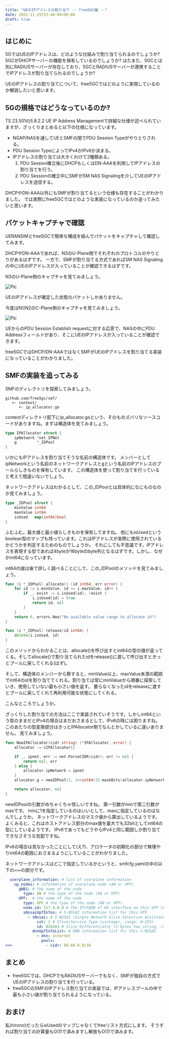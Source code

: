 ```yaml
---
title: "UEのIPアドレスの割り当て -- free5GC編 --"
date: 2021-11-25T15:40:00+09:00
draft: true
---
```


## はじめに

5GではUEのIPアドレスは、どのような仕組みで割り当てられるのでしょうか?
5GCがDHCPサーバーの機能を保有しているのでしょうか?
はたまた、5GCとは別にRADIUSサーバーが存在しており、5GCとRADIUSサーバーが連携することでIPアドレスが割り当てられるのでしょうか?

UEのIPアドレスの割り当てについて、free5GCではどのように実現しているのか解説したいと思います。


## 5Gの規格ではどうなっているのか?

TS 23.501の5.8.2.2 UE IP Address Managementで詳細な仕様が述べられていますが、ざっくりまとめると以下の仕様になっています。

* NGAP/NASを通してUEとSMFの間でPDU Session Typeがやりとりされる。
* PDU Session TypeによってIPv4かIPv6か決まる。
* IPアドレスの割り当ては大きくわけて2種類ある。
  1. PDU Session確立後にDHCPもしくはDN-AAAを利用してIPアドレスの割り当てを行う。
  2. PDU Sessionの確立中にSMFがSM NAS Signalingを介してUEのIPアドレスを送信する。

DHCPやDN-AAA以外にもSMFが割り当てるという仕様も存在することがわかりました。
では実際にfree5GCではどのような実装になっているのか追ってみたいと思います。


## パケットキャプチャで確認

UERANSIMとfree5GCで簡単な構成を組んでパケットをキャプチャして確認してみます。

DHCPやDN-AAAであれば、N3のU-Plane側でそれぞれのプロトコルのやりとりがあるはずです。 一方で、SMFが割り当てる方式であればSM NAS Signalingの中にUEのIPアドレスが入っていることが確認できるはずです。

N3のU-Plane側のキャプチャを見てみましょう。

![Pic](n3.png)

UEのIPアドレスが確定した状態のパケットしかありません。

今度はN1/N2のC-Plane側のキャプチャを見てみましょう。

![Pic](nas-signaling.png)

UEからのPDU Session Establish requestに対する応答で、NASの中にPDU Addressフィールドがあり、そこにUEのIPアドレスが入っていることが確認できます。

free5GCではDHCP/DN-AAAではなくSMFがUEのIPアドレスを割り当てる実装になっていることがわかりました。


## SMFの実装を追ってみる

SMFのディレクトリを探索してみましょう。

```
github.com/free5gc/smf/
   +- context/
      +- ip_allocator.go
```

contextディレクトリ配下にip_allocator.goという、そのものズバリなソースコードがありますね。まずは構造体を見てみましょう。


```go
type IPAllocator struct {
	ipNetwork *net.IPNet
	g         *_IDPool
}
```

いかにもIPアドレスを割り当てそうな名前の構造体です。
メンバーとしてipNetworkという名前のネットワークアドレスとgという名前のIPアドレスのプールらしきものを保有しています。
この構造体を使って割り当てを行っていると考えて間違いないでしょう。

ネットワークアドレスはわかるとして、この_IDPoolとは具体的になにものなのか見てみましょう。


```go
type _IDPool struct {
	minValue int64
	maxValue int64
	isUsed   map[int64]bool
}
```

ふむふむ。最大値と最小値らしきものを保有してますね。
他にもisUsedというboolean型のマップも持っています。これはIPアドレスが実際に使用されているかどうかを判定するためのものでしょうか。
それにしても不思議です。IPアドレスを表現する型であれば4byteか16byteのbyte列となるはずです。しかし、なぜかint64になっています。

int64の謎は後で詳しく調べることにして、この_IDPoolのメソッドを見てみましょう。

```go
func (i *_IDPool) allocate() (id int64, err error) {
	for id := i.minValue; id <= i.maxValue; id++ {
		if _, exist := i.isUsed[id]; !exist {
			i.isUsed[id] = true
			return id, nil
		}
	}
	return 0, errors.New("No available value range to allocate id")
}

func (i *_IDPool) release(id int64) {
	delete(i.isUsed, id)
}
```

このメソッドからわかることは、allocate()を呼び出すとint64の型の値が返ってくる。そしてallocate()で割り当てられたidをrelease()に渡して呼び出すときっとプールに戻してくれる(はず)。

そして、構造体のメンバーから察すると、minValue以上、maxValue未満の範囲でint64のidを割り当ててくれる。割り当ては常にminValueから順番に探索していき、使用していない最も小さい値を返す。
要らなくなったidをreleaseに渡すとプールに戻してくれて再利用可能な状態にしてくれる。

こんなところでしょうか。

ざっくりした割り当ての方法はここで実装されていそうです。しかしint64という型のままだとIPv4の場合はまだおさまるとして、IPv6の時には困りますね。
このあたりの型変換部分はきっとIPAllocator側でなんとかしているに違いありません。
見てみましょう。


```go
func NewIPAllocator(cidr string) (*IPAllocator, error) {
	allocator := &IPAllocator{}

	if _, ipnet, err := net.ParseCIDR(cidr); err != nil {
		return nil, err
	} else {
		allocator.ipNetwork = ipnet
	}
	allocator.g = newIDPool(1, 1<<int64(32-maskBits(allocator.ipNetwork.Mask))-2)

	return allocator, nil
}
```

newIDPoolの引数がめちゃくちゃ怪しいですね。
第一引数がminで第二引数がmaxです。
minに1を指定しているのはいいとして、maxに指定しているのはなんでしょうか。
ネットワークアドレスのマスク値から算出しているようです。
よくみると、これはホストアドレス部分のmax値を最大でも32bitとしてint64の型にしているようです。
IPv6であってもどうやらIPv4と同じ範囲しか割り当てできなさそうな気配ですね。

IPv6の場合は見なかったことにして(え?)、アロケータの初期化の部分で無理やりint64の範囲におさまるようにしていることがわかりました。

ネットワークアドレスはどこで指定しているかというと、smfcfg.yamlの中の以下の`>>>`の部分です。

```yaml
  userplane_information: # list of userplane information
    up_nodes: # information of userplane node (AN or UPF)
      gNB1: # the name of the node
        type: AN # the type of the node (AN or UPF)
      UPF:  # the name of the node
        type: UPF # the type of the node (AN or UPF)
        node_id: 127.0.0.8 # the IP/FQDN of N4 interface on this UPF (PFCP)
        sNssaiUpfInfos: # S-NSSAI information list for this UPF
          - sNssai: # S-NSSAI (Single Network Slice Selection Assistance Information)
              sst: 1 # Slice/Service Type (uinteger, range: 0~255)
              sd: 010203 # Slice Differentiator (3 bytes hex string, range: 000000~FFFFFF)
            dnnUpfInfoList: # DNN information list for this S-NSSAI
              - dnn: internet
                pools:
>>>               - cidr: 60.60.0.0/16
```

## まとめ

* free5GCでは、DHCPでもRADIUSサーバーでもなく、SMFが独自の方式でUEのIPアドレスの割り当てを行っている。
* free5GCのSMFのIPアドレス割り当ての実装では、IPアドレスプールの中で最も小さい値が割り当てられるようになっている。

## おまけ

私(hirono)だったらisUsedのマップじゃなくてfreeリスト方式にします。
そうすれば割り当ての計算量もO(1)で済みますし解放もO(1)で済みます。

